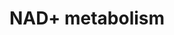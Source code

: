 ---
annotations:
- id: PW:0002580
  parent: classic metabolic pathway
  type: Pathway Ontology
  value: nicotinamide adenine dinucleotide metabolic pathway
- id: PW:0000002
  parent: classic metabolic pathway
  type: Pathway Ontology
  value: classic metabolic pathway
authors:
- Khanspers
- AlexanderPico
- Jmelius
- Mkutmon
- MaintBot
- Eweitz
citedin:
- link: PMC8375987
  title: Ten simple rules for creating reusable pathway models for computational analysis
    and visualization (2021)
communities:
- ONTOX
description: NAD+ metabolism in different cellular compartments. The different precursors
  to intracellular NAD metabolism - tryptophan, nicotinic acid (NA), nicotinamide,
  NR, and NMN - are shown, along with their extra-cellular metabolism by CD38 and
  CD73. The cytoplasmic and nuclear NAD+ pools probably equilibrate by diffusion through
  the nuclear pore. However, the mitochondrial membrane is impermeable to both NAD+
  and NADH. Reducing equivalents generated by glycolysis are transferred to the mitochondrial
  matrix via the malate/aspartate shuttle and the glyceraldehyde-3-phosphate shuttle.
  The resulting mitochondrial NADH (malate/aspartate shuttle) is oxidized by complex
  I in the electron transport chain, whereas the resulting FADH2 (glyceraldehyde-3-phosphate
  shuttle) is oxidized by complex II. In each of the three compartments, different
  NAD+-consuming enzymes lead to the generation of nicotinamide, which is recycled
  via the NAD+ salvage pathway. Different forms of the NMNAT enzyme and sirtuins are
  localized in different compartments. The nature of the salvage pathway for NAD+
  in mitochondria has not been fully resolved, although NMNAT3 has been found in mitochondria.   Proteins
  on this pathway have targeted assays available via the [CPTAC Assay Portal](https://assays.cancer.gov/available_assays?wp_id=WP3644).
last-edited: 2025-03-08
ndex: 6968a503-8b67-11eb-9e72-0ac135e8bacf
organisms:
- Homo sapiens
redirect_from:
- /index.php/Pathway:WP3644
- /instance/WP3644
- /instance/WP3644_r137776
revision: r137776
schema-jsonld:
- '@context': https://schema.org/
  '@id': https://wikipathways.github.io/pathways/WP3644.html
  '@type': Dataset
  creator:
    '@type': Organization
    name: WikiPathways
  description: NAD+ metabolism in different cellular compartments. The different precursors
    to intracellular NAD metabolism - tryptophan, nicotinic acid (NA), nicotinamide,
    NR, and NMN - are shown, along with their extra-cellular metabolism by CD38 and
    CD73. The cytoplasmic and nuclear NAD+ pools probably equilibrate by diffusion
    through the nuclear pore. However, the mitochondrial membrane is impermeable to
    both NAD+ and NADH. Reducing equivalents generated by glycolysis are transferred
    to the mitochondrial matrix via the malate/aspartate shuttle and the glyceraldehyde-3-phosphate
    shuttle. The resulting mitochondrial NADH (malate/aspartate shuttle) is oxidized
    by complex I in the electron transport chain, whereas the resulting FADH2 (glyceraldehyde-3-phosphate
    shuttle) is oxidized by complex II. In each of the three compartments, different
    NAD+-consuming enzymes lead to the generation of nicotinamide, which is recycled
    via the NAD+ salvage pathway. Different forms of the NMNAT enzyme and sirtuins
    are localized in different compartments. The nature of the salvage pathway for
    NAD+ in mitochondria has not been fully resolved, although NMNAT3 has been found
    in mitochondria.   Proteins on this pathway have targeted assays available via
    the [CPTAC Assay Portal](https://assays.cancer.gov/available_assays?wp_id=WP3644).
  keywords:
  - CD38
  - CD73
  - FADH
  - FADH2
  - L-Tryptophan
  - Lactate
  - NAD
  - NADH
  - NADK
  - NADP
  - NADPH
  - NAMPT
  - NMNAT1
  - NMNAT2
  - NMNAT3
  - NRK
  - Nicotinamide
  - Nicotinamide mononucleotide
  - Nicotinamide riboside
  - Nicotinamide ribotide
  - Nicotinic acid
  - Nicotinic acid mononucleotide
  - PARP1
  - PRPP
  - Pyruvate
  - SIRT1
  - SIRT2
  - SIRT3
  - SIRT4
  - SIRT5
  - SIRT6
  - SIRT7
  - dATP
  license: CC0
  name: NAD+ metabolism
seo: CreativeWork
title: NAD+ metabolism
wpid: WP3644
---